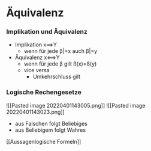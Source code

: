 # Äquivalenz
### Implikation und Äquivalenz
+  Implikation x==>Y
	+ wenn für jede β|=x auch β|=y
+ Äquivalenz x<==>Y
	+ wenn für jede β gilt ß(x)=ß(y) 
	+ vice versa
		+ Umkehrschluss gilt
	
### Logische Rechengesetze
![[Pasted image 20220401143005.png]]
![[Pasted image 20220401143023.png]]
+ aus Falschen folgt Beliebiges
+ aus Beliebigem folgt Wahres



[[Aussagenlogische Formeln]]